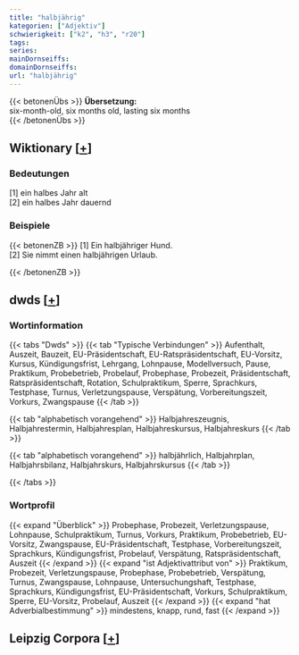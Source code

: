 ```yaml
---
title: "halbjährig"
kategorien: ["Adjektiv"]
schwierigkeit: ["k2", "h3", "r20"]
tags:
series:
mainDornseiffs:
domainDornseiffs:
url: "halbjährig"
---
```


{{< betonenÜbs >}}
**Übersetzung:**  
six-month-old, six months old, lasting six months  
{{< /betonenÜbs >}}

## Wiktionary [[+](https://de.wiktionary.org/wiki/halbjährig)]

### Bedeutungen
[1] ein halbes Jahr alt  
[2] ein halbes Jahr dauernd  

### Beispiele
{{< betonenZB >}}
[1] Ein halbjähriger Hund.  
[2] Sie nimmt einen halbjährigen Urlaub.  

{{< /betonenZB >}}


## dwds [[+](https://www.dwds.de/wb/halbjährig)]

### Wortinformation
{{< tabs "Dwds" >}}
{{< tab "Typische Verbindungen" >}}
Aufenthalt, Auszeit, Bauzeit, EU-Präsidentschaft, EU-Ratspräsidentschaft, EU-Vorsitz, Kursus, Kündigungsfrist, Lehrgang, Lohnpause, Modellversuch, Pause, Praktikum, Probebetrieb, Probelauf, Probephase, Probezeit, Präsidentschaft, Ratspräsidentschaft, Rotation, Schulpraktikum, Sperre, Sprachkurs, Testphase, Turnus, Verletzungspause, Verspätung, Vorbereitungszeit, Vorkurs, Zwangspause
{{< /tab >}}

{{< tab "alphabetisch vorangehend" >}}
Halbjahreszeugnis, Halbjahrestermin, Halbjahresplan, Halbjahreskursus, Halbjahreskurs
{{< /tab >}}

{{< tab "alphabetisch vorangehend" >}}
halbjährlich, Halbjahrplan, Halbjahrsbilanz, Halbjahrskurs, Halbjahrskursus
{{< /tab >}}

{{< /tabs >}}

### Wortprofil
{{< expand "Überblick" >}} Probephase, Probezeit, Verletzungspause, Lohnpause, Schulpraktikum, Turnus, Vorkurs, Praktikum, Probebetrieb, EU-Vorsitz, Zwangspause, EU-Präsidentschaft, Testphase, Vorbereitungszeit, Sprachkurs, Kündigungsfrist, Probelauf, Verspätung, Ratspräsidentschaft, Auszeit {{< /expand >}}
{{< expand "ist Adjektivattribut von" >}} Praktikum, Probezeit, Verletzungspause, Probephase, Probebetrieb, Verspätung, Turnus, Zwangspause, Lohnpause, Untersuchungshaft, Testphase, Sprachkurs, Kündigungsfrist, EU-Präsidentschaft, Vorkurs, Schulpraktikum, Sperre, EU-Vorsitz, Probelauf, Auszeit {{< /expand >}}
{{< expand "hat Adverbialbestimmung" >}} mindestens, knapp, rund, fast {{< /expand >}}

## Leipzig Corpora [[+](https://corpora.uni-leipzig.de/en/res?word=halbjährig&corpusId=deu_newscrawl-public_2018)]

